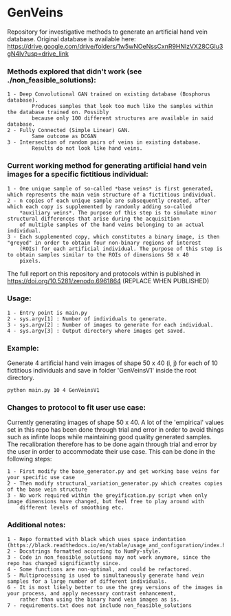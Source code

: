 GenVeins
===================================================================================
Repository for investigative methods to generate an artificial hand vein database. Original database is available here: https://drive.google.com/drive/folders/1w5wNOeNssCxnR9HNlzVX28CGlu3gN4lv?usp=drive_link

### Methods explored that didn't work (see ./non_feasible_solutions):

	1 - Deep Convolutional GAN trained on existing database (Bosphorus database).
			Produces samples that look too much like the samples within the database trained on. Possibly
			because only 100 different structures are available in said database.
	2 - Fully Connected (Simple Linear) GAN.
			Same outcome as DCGAN
	3 - Intersection of random pairs of veins in existing database.
			Results do not look like hand veins.

### Current working method for generating artificial hand vein images for a specific fictitious individual:

	1 - One unique sample of so-called *base veins* is first generated, which represents the main vein structure of a fictitious individual.
	2 - n copies of each unique sample are subsequently created, after which each copy is supplemented by randomly adding so-called  
	 	*auxiliary veins*. The purpose of this step is to simulate minor structural differences that arise during the acquisition 
		of multiple samples of the hand veins belonging to an actual individual.
	3 - Each supplemented copy, which constitutes a binary image, is then "greyed" in order to obtain four non-binary regions of interest 
		(ROIs) for each artificial individual. The purpose of this step is to obtain samples similar to the ROIs of dimensions 50 x 40 
		pixels.

The full report on this repository and protocols within is published in https://doi.org/10.5281/zenodo.6961864 (REPLACE WHEN PUBLISHED)

### Usage:
	1 - Entry point is main.py
	2 - sys.argv[1] : Number of individuals to generate.
	3 - sys.argv[2] : Number of images to generate for each individual.
	4 - sys.argv[3] : Output directory where images get saved.


### Example: 
Generate 4 artificial hand vein images of shape 50 x 40 (i, j) for each of 10 fictitious individuals and save in folder 'GenVeinsV1' inside
the root directory.
```
python main.py 10 4 GenVeinsV1
```

### Changes to protocol to fit user use case:
Currently generating images of shape 50 x 40. A lot of the 'empirical' values set in this repo has been done through trial and error in order to avoid things such as infinte loops while maintaining good quality generated samples. The recalibration therefore has to be done again through trial and error by the user in order to accommodate their use case. This can be done in the following steps:

	1 - First modify the base_generator.py and get working base veins for your specific use case
	2 - Then modify structural_variation_generator.py which creates copies of the base vein structure
	3 - No work required within the greyification.py script when only image dimensions have changed, but feel free to play around with 
		different levels of smoothing etc.

### Additional notes:
	1 - Repo formatted with black which uses space indentation (https://black.readthedocs.io/en/stable/usage_and_configuration/index.html)
	2 - Docstrings formatted according to NumPy-style.
	3 - Code in non_feasible_solutions may not work anymore, since the repo has changed significantly since.
	4 - Some functions are non-optimal, and could be refactored.
	5 - Multiprocessing is used to simultaneously generate hand vein samples for a large number of different individuals.
	6 - It is most likely better to use the grey versions of the images in your process, and apply necessary contrast enhancement,
		rather than using the binary hand vein images as is.
	7 - requirements.txt does not include non_feasible_solutions